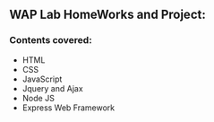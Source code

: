 ## WAP Lab HomeWorks and Project:

### Contents covered: 

 * HTML
 * CSS
 * JavaScript
 * Jquery and Ajax
 * Node JS
 * Express Web Framework

